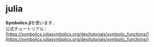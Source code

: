 # julia

**Symbolics.jl**を使います．  
公式チュートリアル : [https://symbolics.juliasymbolics.org/dev/tutorials/symbolic_functions/](https://symbolics.juliasymbolics.org/dev/tutorials/symbolic_functions/)  